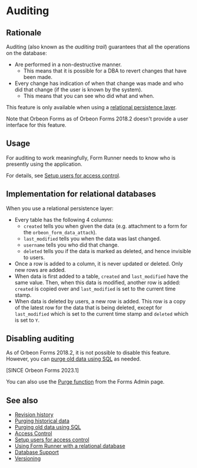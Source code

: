 # Auditing

## Rationale

Auditing (also known as the *auditing trail*) guarantees that all the operations on the database:

- Are performed in a non-destructive manner.
    - This means that it is possible for a DBA to revert changes that have been made.
- Every change has indication of when that change was made and who did that change (if the user is known by the system).
    - This means that you can see who did what and when.

This feature is only available when using a [relational persistence layer](relational-db.md).

Note that Orbeon Forms as of Orbeon Forms 2018.2 doesn't provide a user interface for this feature.

## Usage

For auditing to work meaningfully, Form Runner needs to know who is presently using the application.

For details, see [Setup users for access control](/form-runner/access-control/users.md).

## Implementation for relational databases

When you use a relational persistence layer:

- Every table has the following 4 columns:
    - `created` tells you when given the data (e.g. attachment to a form for the `orbeon_form_data_attach`).
    - `last_modified` tells you when the data was last changed.
    - `username` tells you who did that change.
    - `deleted` tells you if the data is marked as deleted, and hence invisible to users.
- Once a row is added to a column, it is never updated or deleted. Only new rows are added.
- When data is first added to a table, `created` and `last_modified` have the same value. Then, when this data is modified, another row is added: `created` is copied over and `last_modified` is set to the current time stamp.
- When data is deleted by users, a new row is added. This row is a copy of the latest row for the data that is being deleted, except for `last_modified` which is set to the current time stamp and `deleted` which is set to `Y`.

## Disabling auditing

As of Orbeon Forms 2018.2, it is not possible to disable this feature. However, you can [purge old data using SQL](/form-runner/persistence/purging-old-data.md) as needed.

[SINCE Orbeon Forms 2023.1]

You can also use the [Purge function](/form-runner/feature/purging-historical-data.md) from the Forms Admin page.

## See also

- [Revision history](/form-runner/feature/revision-history.md)
- [Purging historical data](/form-runner/feature/purging-historical-data.md)
- [Purging old data using SQL](/form-runner/persistence/purging-old-data.md)
- [Access Control](/form-runner/access-control/README.md)
- [Setup users for access control](/form-runner/access-control/users.md)
- [Using Form Runner with a relational database](relational-db.md)
- [Database Support](db-support.md)
- [Versioning](/form-runner/feature/versioning.md)
